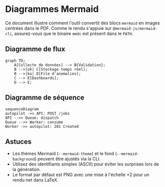 # Diagrammes Mermaid

Ce document illustre comment l'outil convertit des blocs ```mermaid``` en images centrées dans le PDF. Comme le rendu s'appuie sur `@mermaid-js/mermaid-cli`, assurez-vous que le binaire `mmdc` est présent dans le `PATH`.

## Diagramme de flux

```mermaid
graph TD;
    A[Collecte de données] --> B{Validation};
    B -->|ok| C[Stockage temps réel];
    B -->|ko| D[File d'anomalies];
    C --> E[Dashboards];
    D --> E;
```

## Diagramme de séquence

```mermaid
sequenceDiagram
autopilot ->> API: POST /jobs
API -->> Queue: dispatch
Queue -->> Worker: consume
Worker ->> autopilot: 201 Created
```

## Astuces

- Les thèmes Mermaid (`--mermaid-theme`) et le fond (`--mermaid-background`) peuvent être ajustés via la CLI.
- Utilisez des identifiants simples (ASCII) pour éviter les surprises lors de la génération.
- Le format par défaut est PNG avec une mise à l'échelle ×2 pour un rendu net dans LaTeX.
